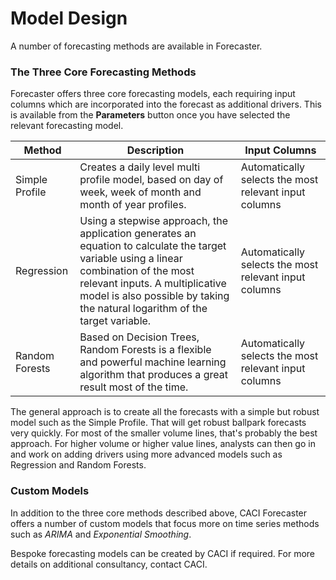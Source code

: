 # Model Design

A number of forecasting methods are available in Forecaster.


### The Three Core Forecasting Methods
Forecaster offers three core forecasting models, each requiring input columns which are incorporated into the forecast as additional drivers. This is available from the **Parameters** button once you have selected the relevant forecasting model.


| Method          | Description                                                                                                                                                                                                                                                  | Input Columns                                                                                                                                        |
|-----------------|--------------------------------------------------------------------------------------------------------------------------------------------------------------------------------------------------------------------------------------------------------------|------------------------------------------------------------------------------------------------------------------------------------------------------|
| Simple Profile  | Creates a daily level multi profile model, based on day of week, week of month and month of year profiles.                                   | Automatically selects the most relevant input columns                                                                                                |
| Regression      | Using a stepwise approach, the application generates an equation to calculate the target variable using a linear combination of the most relevant inputs.  A multiplicative model is also possible by taking the natural logarithm of the target variable.   | Automatically selects the most relevant input columns                                                                                                |
| Random Forests  | Based on Decision Trees, Random Forests is a flexible and powerful machine learning algorithm that produces a great result most of the time.                                   | Automatically selects the most relevant input columns                                                                                                |



The general approach is to create all the forecasts with a simple but robust model such as the Simple Profile. That will get robust ballpark forecasts very quickly. For most of the smaller volume lines, that's probably the best approach. For higher volume or higher value lines, analysts can then go in and work on adding drivers using more advanced models such as Regression and Random Forests. 


<!-- When including inputs, it is usually best to start with the regression model as it will select the most appropriate inputs and provide you with a visible formula (therefore giving insight into the problem).  Once you have generated a regression model, you may find that a decision tree model shows better performance.  After filtering out any irrelevant inputs, neural networks can be used for maximum performance. -->


### Custom Models
In addition to the three core methods described above, CACI Forecaster offers a number of custom models that focus more on time series methods such as *ARIMA* and *Exponential Smoothing*.  

<!-- Table 10 provides a description of each model and its general performance with different types of data.  More details can be found in a separate document on custom models [2].
It is worth mentioning that, apart from the ARIMA models, any input columns will be ignored. -->

Bespoke forecasting models can be created by CACI if required. For more details on additional consultancy, contact CACI.
